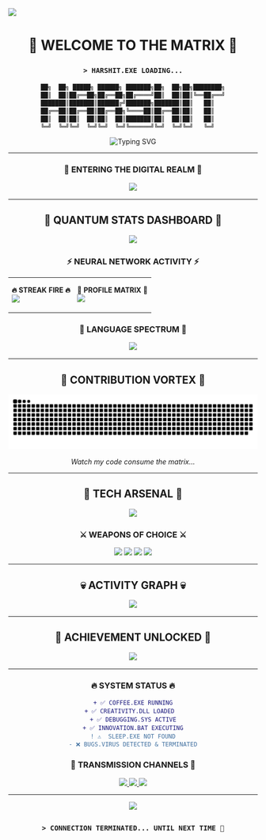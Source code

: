 <img src="https://komarev.com/ghpvc/?username=HarshitMalik22&style=for-the-badge&color=FF6B6B&labelColor=000"/>
<div align="center">

# 🌟 WELCOME TO THE MATRIX 🌟
### `> HARSHIT.EXE LOADING...`

```ascii
██╗  ██╗ █████╗ ██████╗ ███████╗██╗  ██╗██╗████████╗
██║  ██║██╔══██╗██╔══██╗██╔════╝██║  ██║██║╚══██╔══╝
███████║███████║██████╔╝███████╗███████║██║   ██║   
██╔══██║██╔══██║██╔══██╗╚════██║██╔══██║██║   ██║   
██║  ██║██║  ██║██║  ██║███████║██║  ██║██║   ██║   
╚═╝  ╚═╝╚═╝  ╚═╝╚═╝  ╚═╝╚══════╝╚═╝  ╚═╝╚═╝   ╚═╝   
```

<img src="https://readme-typing-svg.demolab.com?font=Orbitron&size=30&duration=3000&pause=1000&color=00F5FF&center=true&vCenter=true&width=600&lines=FULL+STACK+WIZARD+%F0%9F%A7%99%E2%80%8D%E2%99%82%EF%B8%8F;CODE+ARCHITECT+%F0%9F%8F%97%EF%B8%8F;DIGITAL+ALCHEMIST+%E2%9A%97%EF%B8%8F;BUG+TERMINATOR+%F0%9F%A4%96" alt="Typing SVG" />

---

### 🔮 **ENTERING THE DIGITAL REALM** 🔮

<img src="https://capsule-render.vercel.app/api?type=waving&color=gradient&customColorList=6,11,20&height=200&section=header&text=NEXUS%20PROTOCOL&fontSize=50&fontColor=fff&animation=twinkling&fontAlignY=35"/>

</div>

---

<div align="center">

## 🚀 **QUANTUM STATS DASHBOARD** 🚀

<img src="https://capsule-render.vercel.app/api?type=rect&color=0:667eea,100:764ba2&height=2&section=header&reversal=false&textBg=false"/>

</div>

<div align="center">
  
### ⚡ **NEURAL NETWORK ACTIVITY** ⚡

<table>
<tr>
<td>

**🔥 STREAK FIRE 🔥**
<br/>
<img width="400" src="https://github-readme-streak-stats.herokuapp.com/?user=HarshitMalik22&theme=radical&hide_border=true&stroke=0000&background=0D1117&ring=FF6B6B&fire=FF6B6B&currStreakLabel=FF6B6B"/>

</td>
<td>

**💎 PROFILE MATRIX 💎**
<br/>
<img width="400" src="https://github-readme-stats.vercel.app/api?username=HarshitMalik22&show_icons=true&theme=radical&hide_border=true&bg_color=0D1117&title_color=FF6B6B&icon_color=FF6B6B&text_color=FFF&count_private=true&border_radius=15"/>

</td>
</tr>
</table>

### 🌈 **LANGUAGE SPECTRUM** 🌈
<img width="500" src="https://github-readme-stats.vercel.app/api/top-langs/?username=HarshitMalik22&hide=HTML&langs_count=10&layout=donut-vertical&theme=radical&hide_border=true&bg_color=0D1117&title_color=FF6B6B&text_color=FFF&border_radius=15&size_weight=0.5&count_weight=0.5&exclude_repo=github-readme-stats&count_private=true"/>

</div>

---

<div align="center">

## 🐍 **CONTRIBUTION VORTEX** 🐍

<img src="https://raw.githubusercontent.com/platane/snk/output/github-contribution-grid-snake-dark.svg" alt="Snake animation" />

*Watch my code consume the matrix...*

</div>

---

<div align="center">

## 🌟 **TECH ARSENAL** 🌟

<img src="https://skillicons.dev/icons?i=js,ts,python,react,nodejs,nextjs,tailwind,mongodb,postgresql,docker,aws,git&theme=dark&perline=6" />

### **⚔️ WEAPONS OF CHOICE ⚔️**

<img src="https://img.shields.io/badge/Frontend-React_Sorcery-61DAFB?style=for-the-badge&logo=react&logoColor=black&labelColor=000"/>
<img src="https://img.shields.io/badge/Backend-Node_Wizardry-339933?style=for-the-badge&logo=node.js&logoColor=white&labelColor=000"/>
<img src="https://img.shields.io/badge/Database-SQL_Mastery-4479A1?style=for-the-badge&logo=postgresql&logoColor=white&labelColor=000"/>
<img src="https://img.shields.io/badge/Cloud-AWS_Domination-FF9900?style=for-the-badge&logo=amazon-aws&logoColor=white&labelColor=000"/>

</div>

---

<div align="center">

## 💀 **ACTIVITY GRAPH** 💀

<img src="https://github-readme-activity-graph.vercel.app/graph?username=HarshitMalik22&theme=tokyo-night&hide_border=true&area=true&bg_color=0D1117&color=FF6B6B&line=FF6B6B&point=FFFFFF"/>

</div>

---

<div align="center">

## 🎯 **ACHIEVEMENT UNLOCKED** 🎯

<img src="https://github-profile-trophy.vercel.app/?username=HarshitMalik22&theme=radical&no-frame=true&no-bg=false&margin-w=4&row=2&column=3"/>

</div>

---

<div align="center">

### 🔥 **SYSTEM STATUS** 🔥

```diff
+ ✅ COFFEE.EXE RUNNING
+ ✅ CREATIVITY.DLL LOADED  
+ ✅ DEBUGGING.SYS ACTIVE
+ ✅ INNOVATION.BAT EXECUTING
! ⚠️  SLEEP.EXE NOT FOUND
- ❌ BUGS.VIRUS DETECTED & TERMINATED
```

### **📡 TRANSMISSION CHANNELS 📡**

<a href="https://www.linkedin.com/in/harshitmalik22/">
  <img src="https://img.shields.io/badge/LINKEDIN-0077B5?style=for-the-badge&logo=linkedin&logoColor=white&labelColor=000&color=0077B5"/>
</a>
<a href="https://twitter.com/harshitmalik22">
  <img src="https://img.shields.io/badge/TWITTER-1DA1F2?style=for-the-badge&logo=twitter&logoColor=white&labelColor=000&color=1DA1F2"/>
</a>
<a href="mailto:harshit@example.com">
  <img src="https://img.shields.io/badge/EMAIL-D14836?style=for-the-badge&logo=gmail&logoColor=white&labelColor=000&color=D14836"/>
</a>

---

<img src="https://capsule-render.vercel.app/api?type=waving&color=gradient&customColorList=6,11,20&height=100&section=footer&text=THANK%20YOU%20FOR%20VISITING&fontSize=20&fontColor=fff&animation=twinkling"/>

### `> CONNECTION TERMINATED... UNTIL NEXT TIME 🚀`



</div>
